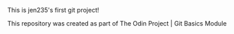 This is jen235's first git project!

This repository was created as part of The Odin Project | Git Basics Module
